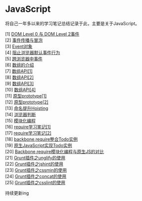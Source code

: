 # JavaScript
将自己一年多以来的学习笔记总结记录于此，主要是关于JavaScript。

[1]  [DOM Level 0 与 DOM Level 2事件](https://github.com/ScholatLouis/JavaScript/blob/master/%5B1%5DDOM%20Level%200%20%E4%B8%8E%20DOM%20Level%202%E4%BA%8B%E4%BB%B6.md)   
[2]  [事件传播与冒泡](https://github.com/ScholatLouis/JavaScript/blob/master/%5B2%5D%E4%BA%8B%E4%BB%B6%E4%BC%A0%E6%92%AD%E4%B8%8E%E5%86%92%E6%B3%A1.md)   
[3]  [Event对象](https://github.com/ScholatLouis/JavaScript/blob/master/%5B3%5DEvent%E5%AF%B9%E8%B1%A1.md)  
[4]  [阻止浏览器默认事件行为](https://github.com/ScholatLouis/JavaScript/blob/master/%5B4%5D%E9%98%BB%E6%AD%A2%E6%B5%8F%E8%A7%88%E5%99%A8%E9%BB%98%E8%AE%A4%E4%BA%8B%E4%BB%B6%E8%A1%8C%E4%B8%BA.md)  
[5]  [跨浏览器中事件](https://github.com/ScholatLouis/JavaScript/blob/master/%5B5%5D%E8%B7%A8%E6%B5%8F%E8%A7%88%E5%99%A8%E4%B8%AD%E7%9A%84%E4%BA%8B%E4%BB%B6.md)    
[6]  [数组的介绍](https://github.com/ScholatLouis/JavaScript/blob/master/%5B1%5D%E6%95%B0%E7%BB%84%E7%9A%84%E4%BB%8B%E7%BB%8D.md)  
[7]  [数组API[1]](https://github.com/ScholatLouis/JavaScript/blob/master/%5B2%5D%E6%95%B0%E7%BB%84API%5B1%5D.md)  
[8]  [数组API[2]](https://github.com/ScholatLouis/JavaScript/blob/master/%5B2%5D%E6%95%B0%E7%BB%84API%5B2%5D.md)  
[9]  [数组API[3]](https://github.com/ScholatLouis/JavaScript/blob/master/%5B4%5D%E6%95%B0%E7%BB%84API%5B3%5D.md)  
[10] [数组API[4]](https://github.com/ScholatLouis/JavaScript/blob/master/%5B5%5D%E6%95%B0%E7%BB%84API%5B4%5D.md)    
[11] [原型prototype[1]](https://github.com/ScholatLouis/JavaScript/blob/master/%E5%8E%9F%E5%9E%8BPrototype%5B1%5D.md)  
[12] [原型prototype[2]](https://github.com/ScholatLouis/JavaScript/blob/master/%E5%8E%9F%E5%9E%8Bprototype%5B2%5D.md)  
[13] [命名提升Hoisting](https://github.com/ScholatLouis/JavaScript/blob/master/%E5%91%BD%E5%90%8D%E6%8F%90%E5%8D%87Hoisting.md)  
[14] [浏览器判断](https://github.com/ScholatLouis/JavaScript/blob/master/%E6%B5%8F%E8%A7%88%E5%99%A8%E5%88%A4%E6%96%AD.md)  
[15] [模块化编程](https://github.com/ScholatLouis/JavaScript/blob/master/%E6%A8%A1%E5%9D%97%E5%8C%96%E7%BC%96%E7%A8%8B.md)  
[16] [require学习笔记[1]](https://github.com/ScholatLouis/JavaScript/blob/master/require%E5%AD%A6%E4%B9%A0%E7%AC%94%E8%AE%B0%5B1%5D.md)  
[17] [require学习笔记[2]](https://github.com/ScholatLouis/JavaScript/blob/master/require%E5%AD%A6%E4%B9%A0%E7%AC%94%E8%AE%B0%5B2%5D.md)  
[18] [backbone,require整合Todo实例]()  
[19] [原生JavaScript实现Todo实例]()    
[20] [Backbone,require模块化编程与原生JS的对比]()  
[21] [Grunt插件之unglify的使用](https://github.com/ScholatLouis/JavaScript/blob/master/Grunt%E4%B9%8Buglify%E6%8F%92%E4%BB%B6%E7%9A%84%E4%BD%BF%E7%94%A8.md)  
[22] [Grunt插件之jshint的使用]()  
[23] [Grunt插件之cssmin的使用]()  
[24] [Grunt插件之concat的使用]()   
[25] [Grunt插件之csslint的使用]()    

持续更新ing
